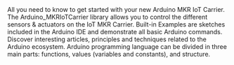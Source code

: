<EssentialsColumn title="First Steps">
  <EssentialElement title="Quickstart Guide" type="getting-started" link="https://opla.arduino.cc/">
    All you need to know to get started with your new Arduino MKR IoT Carrier.
  </EssentialElement>

</EssentialsColumn>

<EssentialsColumn title="Suggested Libraries">

  <EssentialElement title="Arduino_MKRIoTCarrier" type="library" link="https://www.arduino.cc/reference/en/libraries/arduino_mkriotcarrier/">
    The Arduino_MKRIoTCarrier library allows you to control the different sensors & actuators on the IoT MKR Carrier.
  </EssentialElement>

</EssentialsColumn>

<EssentialsColumn title="Arduino Basics">
  <EssentialElement title="Built-in Examples" type="tutorial" link="/built-in-examples/">
    Built-in Examples are sketches included in the Arduino IDE and demonstrate all basic Arduino commands. 
  </EssentialElement>
  <EssentialElement title="Learn" type="resource" link="/learn/">
    Discover interesting articles, principles and techniques related to the Arduino ecosystem.
  </EssentialElement>
  <EssentialElement title="Language References" type="resource" link="https://www.arduino.cc/reference/en/">
  Arduino programming language can be divided in three main parts: functions, values (variables and constants), and structure.
  </EssentialElement>
</EssentialsColumn>